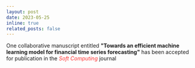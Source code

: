 ```yaml
---
layout: post
date: 2023-05-25
inline: true
related_posts: false
---
```


One collaborative manuscript entitled <b>"Towards an efficient machine learning model for financial time series forecasting"</b> has been accepted for publication in the <span style="color: #FF3636;"><i>Soft Computing</i></span> journal